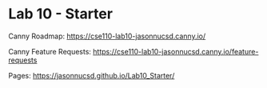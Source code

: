 # Lab 10 - Starter
Canny Roadmap: https://cse110-lab10-jasonnucsd.canny.io/

Canny Feature Requests: https://cse110-lab10-jasonnucsd.canny.io/feature-requests

Pages: https://jasonnucsd.github.io/Lab10_Starter/
